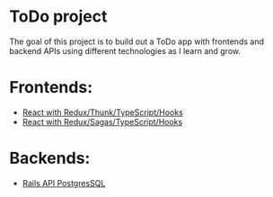 # ToDo project

The goal of this project is to build out a ToDo app with frontends and backend APIs using different technologies as I learn and grow.  

# Frontends:

* [React with Redux/Thunk/TypeScript/Hooks](https://github.com/wley3337/todo-react-redux)
* [React with Redux/Sagas/TypeScript/Hooks](https://github.com/wley3337/todo-react-redux-saga)


# Backends: 

* [Rails API PostgresSQL](https://github.com/wley3337/rails-todo-api)
